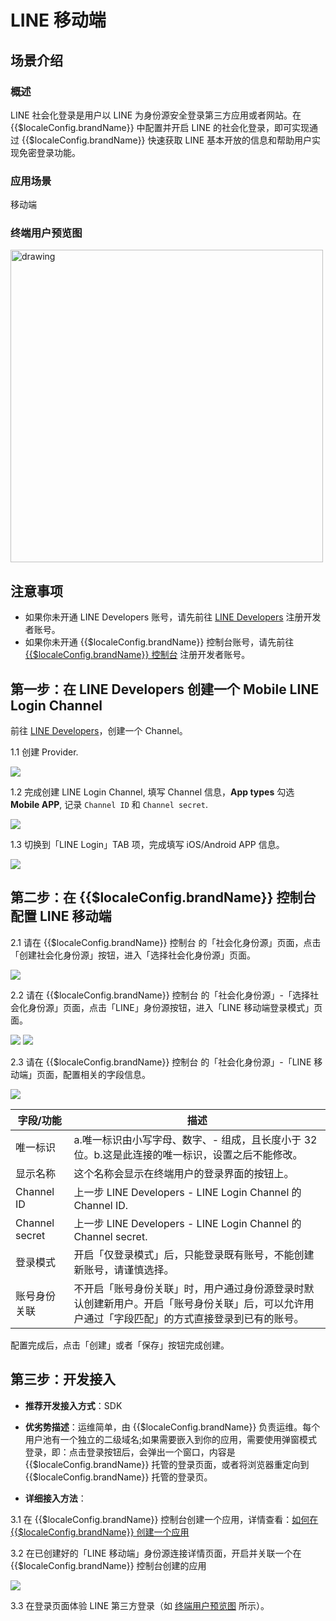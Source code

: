 # LINE 移动端

<LastUpdated/>

## 场景介绍

### 概述

LINE 社会化登录是用户以 LINE 为身份源安全登录第三方应用或者网站。在 {{$localeConfig.brandName}} 中配置并开启 LINE 的社会化登录，即可实现通过 {{$localeConfig.brandName}} 快速获取 LINE 基本开放的信息和帮助用户实现免密登录功能。

### 应用场景

移动端

### 终端用户预览图

<img src="./images/line_1.png" alt="drawing" width="500"/>

## 注意事项

- 如果你未开通 LINE Developers 账号，请先前往 [LINE Developers](https://developers.line.biz/console/profile) 注册开发者账号。
- 如果你未开通 {{$localeConfig.brandName}} 控制台账号，请先前往 [{{$localeConfig.brandName}} 控制台](https://authing.cn/) 注册开发者账号。

## 第一步：在 LINE Developers 创建一个 Mobile LINE Login Channel

前往 [LINE Developers](https://developers.line.biz/console/)，创建一个 Channel。

1.1 创建 Provider.

![](./images/create-provider.png)

1.2 完成创建 LINE Login Channel, 填写 Channel 信息，**App types** 勾选 **Mobile APP**, 记录 `Channel ID` 和 `Channel secret`.

![](./images/create-line-login-channel.png)

1.3 切换到「LINE Login」TAB 项，完成填写 iOS/Android APP 信息。

![](images/mobile-package-info.png)

## 第二步：在 {{$localeConfig.brandName}} 控制台配置 LINE 移动端

2.1 请在 {{$localeConfig.brandName}}  控制台 的「社会化身份源」页面，点击「创建社会化身份源」按钮，进入「选择社会化身份源」页面。

<img src="./images/line_3.png" >

2.2 请在  {{$localeConfig.brandName}}  控制台 的「社会化身份源」-「选择社会化身份源」页面，点击「LINE」身份源按钮，进入「LINE 移动端登录模式」页面。

<img src="./images/line_4.png" >

<img src="./images/line_5.png" >

2.3 请在  {{$localeConfig.brandName}}  控制台 的「社会化身份源」-「LINE 移动端」页面，配置相关的字段信息。

<img src="./images/line_6.png" >

| 字段/功能         | 描述                                                                      |
|---------------|-------------------------------------------------------------------------|
| 唯一标识          | a.唯一标识由小写字母、数字、- 组成，且长度小于 32 位。b.这是此连接的唯一标识，设置之后不能修改。                   |
| 显示名称          | 这个名称会显示在终端用户的登录界面的按钮上。                                                  |
| Channel ID    | 上一步 LINE Developers - LINE Login Channel 的 Channel ID.                  |
| Channel secret | 上一步 LINE Developers - LINE Login Channel 的 Channel secret.                                 |
| 登录模式          | 开启「仅登录模式」后，只能登录既有账号，不能创建新账号，请谨慎选择。                                      |
| 账号身份关联 | 不开启「账号身份关联」时，用户通过身份源登录时默认创建新用户。开启「账号身份关联」后，可以允许用户通过「字段匹配」的方式直接登录到已有的账号。 |

配置完成后，点击「创建」或者「保存」按钮完成创建。

## 第三步：开发接入

- **推荐开发接入方式**：SDK

- **优劣势描述**：运维简单，由 {{$localeConfig.brandName}} 负责运维。每个用户池有一个独立的二级域名;如果需要嵌入到你的应用，需要使用弹窗模式登录，即：点击登录按钮后，会弹出一个窗口，内容是 {{$localeConfig.brandName}} 托管的登录页面，或者将浏览器重定向到 {{$localeConfig.brandName}} 托管的登录页。

- **详细接入方法**：
  

3.1 在 {{$localeConfig.brandName}} 控制台创建一个应用，详情查看：[如何在 {{$localeConfig.brandName}} 创建一个应用](/guides/app-new/create-app/create-app.md)

3.2 在已创建好的「LINE 移动端」身份源连接详情页面，开启并关联一个在 {{$localeConfig.brandName}} 控制台创建的应用

<img src="./images/line_7.png" >

3.3 在登录页面体验 LINE 第三方登录（如 [终端用户预览图](#终端用户预览图) 所示）。
